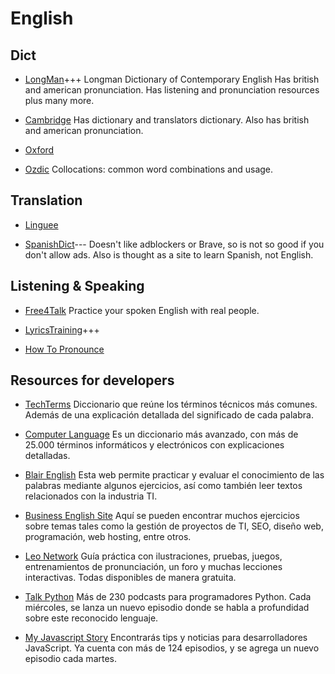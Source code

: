 # English

## Dict

- [LongMan](https://www.ldoceonline.com/)+++
  Longman Dictionary of Contemporary English
  Has british and american pronunciation. Has listening and pronunciation
  resources plus many more.

- [Cambridge](https://dictionary.cambridge.org/)
  Has dictionary and translators dictionary. Also has british and american
  pronunciation.

- [Oxford](https://www.oxfordlearnersdictionaries.com/)

- [Ozdic](https://ozdic.com/)
  Collocations: common word combinations and usage.


## Translation

- [Linguee](https://www.linguee.com/)

- [SpanishDict](https://www.spanishdict.com/)---
  Doesn't like adblockers or Brave, so is not so good if you don't allow ads.
  Also is thought as a site to learn Spanish, not English.


## Listening & Speaking

- [Free4Talk](https://www.free4talk.com/)
  Practice your spoken English with real people.

- [LyricsTraining](https://lyricstraining.com/)+++

- [How To Pronounce](https://www.howtopronounce.com/)

## Resources for developers

- [TechTerms](https://techterms.com)
  Diccionario que reúne los términos técnicos más comunes. Además de una
  explicación detallada del significado de cada palabra.

- [Computer Language](https://computerlanguage.com)
  Es un diccionario más avanzado, con más de 25.000 términos informáticos y
  electrónicos con explicaciones detalladas.

- [Blair English](http://blairenglish.com)
  Esta web permite practicar y evaluar el conocimiento de las palabras mediante
  algunos ejercicios, así como también leer textos relacionados con la industria
  TI.

- [Business English Site](https://businessenglishsite.com)
  Aquí se pueden encontrar muchos ejercicios sobre temas tales como la gestión
  de proyectos de TI, SEO, diseño web, programación, web hosting, entre otros.

- [Leo Network](https://learnenglish.de)
  Guía práctica con ilustraciones, pruebas, juegos, entrenamientos de
  pronunciación, un foro y muchas lecciones interactivas. Todas disponibles de
  manera gratuita.

- [Talk Python](https://talkpython.fm)
  Más de 230 podcasts para programadores Python. Cada miércoles, se lanza un
  nuevo episodio donde se habla a profundidad sobre este reconocido lenguaje.

- [My Javascript Story](https://myjavascriptstory.com/)
  Encontrarás tips y noticias para desarrolladores JavaScript. Ya cuenta con más
  de 124 episodios, y se agrega un nuevo episodio cada martes.


